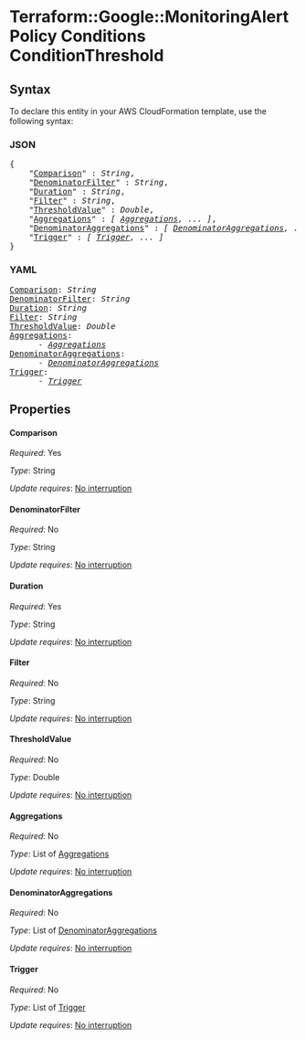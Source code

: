# Terraform::Google::MonitoringAlertPolicy Conditions ConditionThreshold

## Syntax

To declare this entity in your AWS CloudFormation template, use the following syntax:

### JSON

<pre>
{
    "<a href="#comparison" title="Comparison">Comparison</a>" : <i>String</i>,
    "<a href="#denominatorfilter" title="DenominatorFilter">DenominatorFilter</a>" : <i>String</i>,
    "<a href="#duration" title="Duration">Duration</a>" : <i>String</i>,
    "<a href="#filter" title="Filter">Filter</a>" : <i>String</i>,
    "<a href="#thresholdvalue" title="ThresholdValue">ThresholdValue</a>" : <i>Double</i>,
    "<a href="#aggregations" title="Aggregations">Aggregations</a>" : <i>[ <a href="conditions-conditionthreshold-aggregations.md">Aggregations</a>, ... ]</i>,
    "<a href="#denominatoraggregations" title="DenominatorAggregations">DenominatorAggregations</a>" : <i>[ <a href="conditions-conditionthreshold-denominatoraggregations.md">DenominatorAggregations</a>, ... ]</i>,
    "<a href="#trigger" title="Trigger">Trigger</a>" : <i>[ <a href="conditions-conditionthreshold-trigger.md">Trigger</a>, ... ]</i>
}
</pre>

### YAML

<pre>
<a href="#comparison" title="Comparison">Comparison</a>: <i>String</i>
<a href="#denominatorfilter" title="DenominatorFilter">DenominatorFilter</a>: <i>String</i>
<a href="#duration" title="Duration">Duration</a>: <i>String</i>
<a href="#filter" title="Filter">Filter</a>: <i>String</i>
<a href="#thresholdvalue" title="ThresholdValue">ThresholdValue</a>: <i>Double</i>
<a href="#aggregations" title="Aggregations">Aggregations</a>: <i>
      - <a href="conditions-conditionthreshold-aggregations.md">Aggregations</a></i>
<a href="#denominatoraggregations" title="DenominatorAggregations">DenominatorAggregations</a>: <i>
      - <a href="conditions-conditionthreshold-denominatoraggregations.md">DenominatorAggregations</a></i>
<a href="#trigger" title="Trigger">Trigger</a>: <i>
      - <a href="conditions-conditionthreshold-trigger.md">Trigger</a></i>
</pre>

## Properties

#### Comparison

_Required_: Yes

_Type_: String

_Update requires_: [No interruption](https://docs.aws.amazon.com/AWSCloudFormation/latest/UserGuide/using-cfn-updating-stacks-update-behaviors.html#update-no-interrupt)

#### DenominatorFilter

_Required_: No

_Type_: String

_Update requires_: [No interruption](https://docs.aws.amazon.com/AWSCloudFormation/latest/UserGuide/using-cfn-updating-stacks-update-behaviors.html#update-no-interrupt)

#### Duration

_Required_: Yes

_Type_: String

_Update requires_: [No interruption](https://docs.aws.amazon.com/AWSCloudFormation/latest/UserGuide/using-cfn-updating-stacks-update-behaviors.html#update-no-interrupt)

#### Filter

_Required_: No

_Type_: String

_Update requires_: [No interruption](https://docs.aws.amazon.com/AWSCloudFormation/latest/UserGuide/using-cfn-updating-stacks-update-behaviors.html#update-no-interrupt)

#### ThresholdValue

_Required_: No

_Type_: Double

_Update requires_: [No interruption](https://docs.aws.amazon.com/AWSCloudFormation/latest/UserGuide/using-cfn-updating-stacks-update-behaviors.html#update-no-interrupt)

#### Aggregations

_Required_: No

_Type_: List of <a href="conditions-conditionthreshold-aggregations.md">Aggregations</a>

_Update requires_: [No interruption](https://docs.aws.amazon.com/AWSCloudFormation/latest/UserGuide/using-cfn-updating-stacks-update-behaviors.html#update-no-interrupt)

#### DenominatorAggregations

_Required_: No

_Type_: List of <a href="conditions-conditionthreshold-denominatoraggregations.md">DenominatorAggregations</a>

_Update requires_: [No interruption](https://docs.aws.amazon.com/AWSCloudFormation/latest/UserGuide/using-cfn-updating-stacks-update-behaviors.html#update-no-interrupt)

#### Trigger

_Required_: No

_Type_: List of <a href="conditions-conditionthreshold-trigger.md">Trigger</a>

_Update requires_: [No interruption](https://docs.aws.amazon.com/AWSCloudFormation/latest/UserGuide/using-cfn-updating-stacks-update-behaviors.html#update-no-interrupt)

